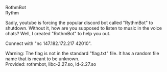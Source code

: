 RothmBot  
Rythm

Sadly, youtube is forcing the popular discord bot called "RythmBot" to shutdown. Without it, how are you supposed to listen to music in the voice chats? Well, I created "RothmBot" to help you out.  

Connect with "nc 147.182.172.217 42010". 

Warning: The flag is not in the standard "flag.txt" file. It has a random file name that is meant to be unknown.  
Provided: rothmbot, libc-2.27.so, ld-2.27.so
